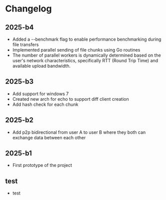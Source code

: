 # Changelog

## 2025-b4
- Added a --benchmark flag to enable performance benchmarking during file transfers
- Implemented parallel sending of file chunks using Go routines
- The number of parallel workers is dynamically determined based on the user's network characteristics, specifically RTT (Round Trip Time) and available upload bandwidth.

## 2025-b3
- Add support for windows 7
- Created new arch for echo to support diff client creation
- Add hash check for each chunk

## 2025-b2
- Add p2p bidirectional from user A to user B where they both can exchange data between each other 

## 2025-b1
- First prototype of the project

## test
- test
